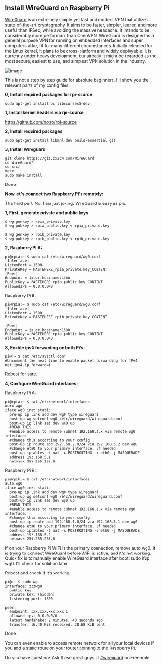 Install WireGuard on Raspberry Pi
---------------------------------

[WireGuard](https://www.wireguard.com) is an extremely simple yet fast and modern VPN that utilizes state-of-the-art cryptography. It aims to be faster, simpler, leaner, and more useful than IPSec, while avoiding the massive headache. It intends to be considerably more performant than OpenVPN. WireGuard is designed as a general purpose VPN for running on embedded interfaces and super computers alike, fit for many different circumstances. Initially released for the Linux kernel, it plans to be cross-platform and widely deployable. It is currently under heavy development, but already it might be regarded as the most secure, easiest to use, and simplest VPN solution in the industry.

![image](https://raw.githubusercontent.com/adrianmihalko/raspberrypiwireguard/master/rpiwireguard.png)

This is not a step by step guide for absolute beginners. I'll show you the relevant parts of my config files.

**0, Install required packages for rpi-source**

    sudo apt-get install bc libncurses5-dev

**1, Install kernel headers via rpi-source**

https://github.com/notro/rpi-source

**2, Install required packages**

    sudo apt-get install libmnl-dev build-essential git

**3, Install Wireguard**

    git clone https://git.zx2c4.com/WireGuard
    cd WireGuard/
    cd src/
    make
    sudo make install

Done. 

**Now let's connect two Raspberry Pi's remotely:**

The hard part. No. I am just joking. WireGuard is easy as pie.

**1,  First, generate private and public keys.**
 

    $ wg genkey > rpia_private.key
    $ wg pubkey > rpia_public.key < rpia_private.key
    
    $ wg genkey > rpib_private.key
    $ wg pubkey > rpib_public.key < rpib_private.key

**2, Raspberry Pi A:**

    pi@rpia:~ $ sudo cat /etc/wireguard/wg0.conf
    [Interface]
    ListenPort = 1500
    PrivateKey = PASTEHERE_rpia_private.key_CONTENT
    [Peer]
    Endpoint = ip.or.hostname:1500
    PublicKey = PASTEHERE_rpib_public.key_CONTENT 
    AllowedIPs = 0.0.0.0/0

Raspberry Pi B:

    pi@rpia:~ $ sudo cat /etc/wireguard/wg0.conf
    [Interface]
    ListenPort = 1500
    PrivateKey = PASTEHERE_rpib_private.key_CONTENT
    
    [Peer]
    Endpoint = ip.or.hostname:1500
    PublicKey = PASTEHERE_rpia_public.key_CONTENT 
    AllowedIPs = 0.0.0.0/0

**3, Enable ipv4 forwarding on both Pi's:**

    pi@:~ $ cat /etc/sysctl.conf
    #Uncomment the next line to enable packet forwarding for IPv4
    net.ipv4.ip_forward=1

Reboot for sure.

**4, Configure WireGuard interfaces:**

Raspberry Pi A:

    pi@rpia:~ $ cat /etc/network/interfaces
    auto wg0
    iface wg0 inet static
      pre-up ip link add dev wg0 type wireguard
      post-up wg setconf wg0 /etc/wireguard/wireguard.conf
      post-up ip link set dev wg0 up
      #READ THIS
      #enable access to remote subnet 192.168.2.x via remote wg0 interface:
      #change this according to your config
      post-up ip route add 192.168.2.0/24 via 192.168.5.2 dev wg0
      #change eth0 to your primary interface, if needed
      post-up iptables -t nat -A POSTROUTING -o eth0 -j MASQUERADE
      address 192.168.5.1
      netmask 255.255.255.0


Raspberry Pi B:

    pi@rpib:~ $ cat /etc/network/interfaces
    auto wg0
    iface wg0 inet static
      pre-up ip link add dev wg0 type wireguard
      post-up wg setconf wg0 /etc/wireguard/wireguard.conf
      post-up ip link set dev wg0 up
      #READ THIS
      #enable access to remote subnet 192.168.1.x via remote wg0 interface:
      #change this according to your config
      post-up ip route add 192.168.1.0/24 via 192.168.5.1 dev wg0
      #change eth0 to your primary interface, if needed
      post-up iptables -t nat -A POSTROUTING -o eth0 -j MASQUERADE
      address 192.168.5.2
      netmask 255.255.255.0

If on your Raspberry Pi WiFi is the primary connection, remove auto wg0. It is trying to connect WireGuard before WiFi is active, and it's not working. Quick fix is to manually enable WireGuard interface after boot: sudo ifup wg0. I'll check for solution later.

Reboot and check if it's working:

    pi@:~ $ sudo wg
    interface: zzzwg0
      public key: 
      private key: (hidden)
      listening port: 1500
    
    peer: 
      endpoint: xxx.xxx.xxx.xxx:1
      allowed ips: 0.0.0.0/0
      latest handshake: 2 minutes, 43 seconds ago
      transfer: 16.40 KiB received, 28.68 KiB sent

Done.

You can even enable to access remote network for all your local devices if you add a static route on your router pointing to the Raspberry Pi.

Do you have question? Ask these great guys at [#wireguard](http://webchat.freenode.net?randomnick=1&channels=%23wireguard&uio=d4) on Freenode.
